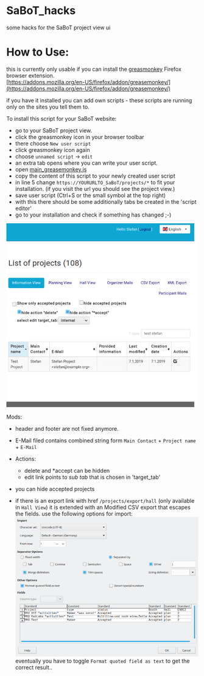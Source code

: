 <!--lint disable list-item-indent-->
<!--lint disable list-item-bullet-indent-->

# SaBoT_hacks
some hacks for the SaBoT project view ui

# How to Use:

this is currently only usable if you can install the [greasmonkey](https://www.greasespot.net/) Firefox browser extension.  
[https://addons.mozilla.org/en-US/firefox/addon/greasemonkey/](https://addons.mozilla.org/en-US/firefox/addon/greasemonkey/)

if you have it installed you can add own scripts -
these scripts are running only on the sites you tell them to.

To install this script for your SaBoT website:
- go to your SaBoT project view.
- click the greasmonkey icon in your browser toolbar
- there choose `New user script`
- click greasmonkey icon again
- choose `unnamed script` → `edit`
- an extra tab opens where you can write your user script.
- open [main_greasemonkey.js](main_greasemonkey.js)
- copy the content of this script to your newly created user script
- in line 5 change `https://YOURURLTO_SaBoT/projects/*` to fit your installation.
    (if you visit the url you should see the project view.)
- save user script (Ctrl+S or the small symbol at the top right)
- with this there should be some additionally tabs be created in the 'script editor'
- go to your installation and check if something has changed ;-)

![screenshot_mods.png](screenshot_mods.png)

Mods:
- header and footer are not fixed anymore.
- E-Mail filed contains combined string form `Main Contact` + `Project name` + `E-Mail`
- Actions:
    - delete and \*accept can be hidden
    - edit link points to *sub tab* that is chosen in 'target_tab'
- you can hide accepted projects

- if there is an export link with href `/projects/export/hall` (only available in `Hall View`)
    it is extended with an Modified CSV export that escapes the fields.
    use the following options for import:
    ![import options](screenshot_LibreOffice_CSV_import_option.png)
    eventually you have to toggle `Format quoted field as text` to get the correct result..
